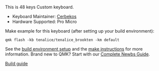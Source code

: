 
This is 48 keys Custom keyboard.

* Keyboard Maintainer: [Cerbekos](https://github.com/Cerbekos)
* Hardware Supported: Pro Micro

Make example for this keyboard (after setting up your build environment):

    qmk flash -kb tenalice/tenalice_brookten -km default

See the [build environment setup](https://docs.qmk.fm/#/getting_started_build_tools) and the [make instructions](https://docs.qmk.fm/#/getting_started_make_guide) for more information. Brand new to QMK? Start with our [Complete Newbs Guide](https://docs.qmk.fm/#/newbs).

[Build guide](https://cerbekos00.hatenablog.com/entry/tenalice-ambidextrous_buildguide)
